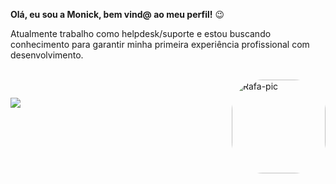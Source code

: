 **Olá, eu sou a Monick, bem vind@ ao meu perfil!** 😉


Atualmente trabalho como helpdesk/suporte e estou buscando conhecimento para garantir minha primeira experiência profissional com desenvolvimento.

<div style="display: inline_block"><br>
  <img align="right" alt="Rafa-pic" height="150" style="border-radius:50px;" src="https://media.licdn.com/dms/image/D4D35AQHDvabFhKunrw/profile-framedphoto-shrink_200_200/0/1674129045724?e=1677470400&v=beta&t=onov6VVJAcGwhZO4Nkj2GswYv4ywpKfOyh-_c417SDM">
</div>
  
  ##
 
<div> 
  <a href="https:https://www.linkedin.com/in/monickhelenn0/" target="_blank"><img src="https://img.shields.io/badge/-LinkedIn-%230077B5?style=for-the-badge&logo=linkedin&logoColor=white" target="_blank"></a> 
  </div>
